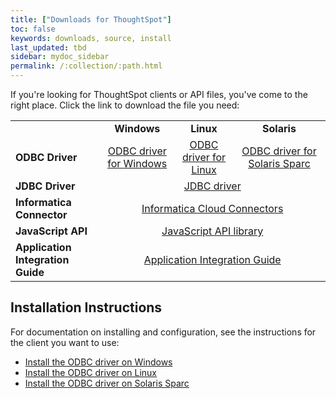 ```yaml
---
title: ["Downloads for ThoughtSpot"]
toc: false
keywords: downloads, source, install
last_updated: tbd
sidebar: mydoc_sidebar
permalink: /:collection/:path.html
---
```


If you're looking for ThoughtSpot clients or API files, you've come to the right place. Click the link to download the file you need:

<table cellpadding="1" cellspacing="1" class="mt-responsive-table mt-responsive-table" table="table">
    <tbody>
        <tr>
            <td class="mt-column-width-20 mt-noheading">&nbsp;</td>
            <td class="mt-column-width-25 mt-noheading" style="text-align:center;"><strong>Windows</strong></td>
            <td class="mt-column-width-30 mt-noheading" style="text-align:center;"><strong>Linux</strong></td>
            <td class="mt-column-width-25 mt-noheading" style="text-align:center;"><strong>Solaris</strong></td>
        </tr>
        <tr>
            <td class="mt-column-width-20 mt-noheading"><strong>ODBC Driver</strong></td>
            <td class="mt-column-width-25 mt-noheading" style="text-align:center;"><a title="@api/deki/files/3640/ThoughtSpot_windows_odbc_4.2.zip" rel="internal" class="iconitext-16 ext-zip" href="https://f1.help.thoughtspot.com/@api/deki/files/3640/ThoughtSpot_windows_odbc_4.2.zip?revision=2">ODBC driver for Windows</a></td>
            <td class="mt-column-width-30 mt-noheading" style="text-align:center;"><a title="ThoughtSpot_odbc_linux_3.4.tar.gz" rel="internal" class="iconitext-16 ext-gz" href="https://f1.help.thoughtspot.com/@api/deki/files/3123/ThoughtSpot_odbc_linux_3.4.tar.gz?revision=1">ODBC driver for Linux</a></td>
            <td class="mt-column-width-25 mt-noheading" style="text-align:center;"><a title="ThoughtSpot_odbc_solaris_sparc_4.2.tar.gz" rel="internal" class="iconitext-16 ext-gz" href="https://f1.help.thoughtspot.com/@api/deki/files/3642/ThoughtSpot_odbc_solaris_sparc_4.2.tar.gz?revision=1">ODBC driver for Solaris&nbsp;Sparc</a></td>
        </tr>
        <tr>
            <td class="mt-column-width-20 mt-noheading"><strong>JDBC Driver</strong></td>
            <td class="mt-column-width-25 mt-noheading" colspan="3" rowspan="1" style="text-align:center;"><a title="ThoughtSpot_jdbc_4.2.zip" rel="internal" class="iconitext-16 ext-zip" href="https://f1.help.thoughtspot.com/@api/deki/files/4235/ThoughtSpot_jdbc_4.2.zip?revision=2">JDBC driver</a></td>
        </tr>
        <tr>
            <td class="mt-column-width-20 mt-noheading"><strong>Informatica<br>
            Connector</strong></td>
            <td class="mt-column-width-25 mt-noheading" colspan="3" rowspan="1" style="text-align:center;">
            <a target="_blank" title="http://www.informatica.com/products/cloud-integration/connectivity/connectors.html" href="http://www.informatica.com/products/cloud-integration/connectivity/connectors.html" rel="external nofollow" class="external">Informatica&nbsp;Cloud&nbsp;Connectors</a></td>
        </tr>
        <tr>
            <td class="mt-column-width-20 mt-noheading"><strong>JavaScript API</strong></td>
            <td class="mt-column-width-25 mt-noheading" colspan="3" rowspan="1" style="text-align:center;"><a title="api.min.js" rel="internal" class="iconitext-16 ext-js" href="https://f1.help.thoughtspot.com/@api/deki/files/3120/api.min.js?revision=1">JavaScript API library</a></td>
        </tr>
        <tr>
            <td class="mt-column-width-20 mt-noheading"><strong>Application Integration Guide</strong></td>
            <td class="mt-column-width-25 mt-noheading" colspan="3" rowspan="1" style="text-align:center;"><a title="ThoughtSpot_Application_Integration_Guide_3.5.pdf" rel="internal" class="iconitext-16 ext-pdf" href="https://f1.help.thoughtspot.com/@api/deki/files/2555/ThoughtSpot_Application_Integration_Guide_3.5.pdf?revision=6">Application Integration Guide</a></td>
        </tr>
    </tbody>
</table>

## Installation Instructions

For documentation on installing and configuration, see the instructions for the client you want to use:</p>

* [Install the ODBC driver on Windows](/data-integrate/clients/install-odbc-windows.html)
* [Install the ODBC driver on Linux](/data-integrate/clients/install-odbc-linux.html)
* [Install the ODBC driver on Solaris Sparc](/data-integrate/clients/install-odbc-solaris.html)
